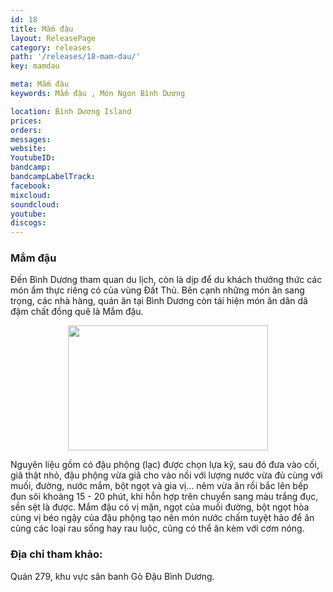 ```yaml
---
id: 18
title: Mắm đậu
layout: ReleasePage
category: releases
path: '/releases/18-mam-dau/'
key: mamdau

meta: Mắm đậu
keywords: Mắm đậu , Món Ngon Bình Dương

location: Bình Dương Island
prices: 
orders: 
messages:
website: 
YoutubeID: 
bandcamp: 
bandcampLabelTrack: 
facebook: 
mixcloud: 
soundcloud: 
youtube: 
discogs: 
---
```

<h3>Mắm đậu</h3>

Đến Bình Dương tham quan du lịch, còn là dịp để du khách thưởng thức các món ẩm thực riêng có của vùng Đất Thủ. Bên cạnh những món ăn sang trọng, các nhà hàng, quán ăn tại Bình Dương còn tái hiện món ăn dân dã đậm chất đồng quê là Mắm đậu.

 <div align="center"><img src="http://dulichbinhduong.org.vn/uploads/news/10479727_534677526662633_3094359817976503832_n-1411370292.jpg" width="320px" height="200px"></div>

Nguyên liệu gồm có đậu phộng (lạc) được chọn lựa kỹ, sau đó đưa vào cối, giã thật nhỏ, đậu phộng vừa giã cho vào nồi với lượng nước vừa đủ cùng với muối, đường, nước mắm, bột ngọt và gia vị… nêm vừa ăn rồi bắc lên bếp đun sôi khoảng 15 - 20 phút, khi hỗn hợp trên chuyển sang màu trắng đục, sền sệt là được. Mắm đậu có vị mặn, ngọt của muối đường, bột ngọt hòa cùng vị béo ngậy của đậu phộng tạo nên món nước chấm tuyệt hảo để ăn cùng các loại rau sống hay rau luộc, cũng có thể ăn kèm với cơm nóng.

<h3>Địa chỉ tham khảo: </h3>Quán 279, khu vực sân banh Gò Đậu Bình Dương.